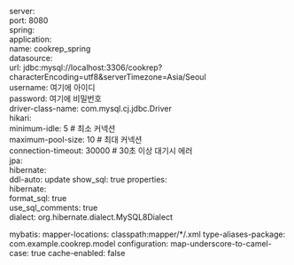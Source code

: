 
server:  
  port: 8080  
spring:  
  application:  
    name: cookrep_spring  
  datasource:  
    url: jdbc:mysql://localhost:3306/cookrep?characterEncoding=utf8&serverTimezone=Asia/Seoul  
    username: 여기에 아이디  
    password: 여기에 비밀번호   
    driver-class-name: com.mysql.cj.jdbc.Driver  
    hikari:  
      minimum-idle: 5 # 최소 커넥션   
      maximum-pool-size: 10 # 최대 커넥션   
      connection-timeout: 30000 # 30초 이상 대기시 에러  
  jpa:  
    hibernate:  
      ddl-auto: update
    show_sql: true
    properties:  
      hibernate:  
        format_sql: true  
        use_sql_comments: true  
        dialect: org.hibernate.dialect.MySQL8Dialect
        
mybatis:
  mapper-locations: classpath:mapper/*/.xml
  type-aliases-package: com.example.cookrep.model
  configuration:
    map-underscore-to-camel-case: true
    cache-enabled: false